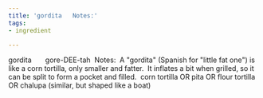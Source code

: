 ```yaml
---
title: 'gordita   Notes:'
tags:
- ingredient

---
```

gordita       gore-DEE-tah  Notes:  A "gordita" (Spanish for "little fat one") is like a corn tortilla, only smaller and fatter.  It inflates a bit when grilled, so it can be split to form a pocket and filled.  corn tortilla OR pita OR flour tortilla OR chalupa (similar, but shaped like a boat)
